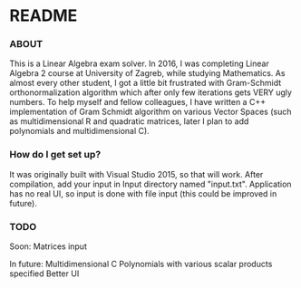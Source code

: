 # README #

### ABOUT ###

This is a Linear Algebra exam solver.
In 2016, I was completing Linear Algebra 2 course at University of Zagreb, while studying Mathematics. As almost every other student, I got a little bit frustrated with Gram-Schmidt orthonormalization algorithm which after only few iterations gets VERY ugly numbers. To help myself and fellow colleagues, I have written a C++ implementation of Gram Schmidt algorithm on various Vector Spaces (such as multidimensional R and quadratic matrices, later I plan to add polynomials and multidimensional C).

### How do I get set up? ###

It was originally built with Visual Studio 2015, so that will work. After compilation, add your input in Input directory named "input.txt".
Application has no real UI, so input is done with file input (this could be improved in future).

### TODO ###
Soon:
  Matrices input

In future:
  Multidimensional C
  Polynomials with various scalar products specified
  Better UI

  
  
